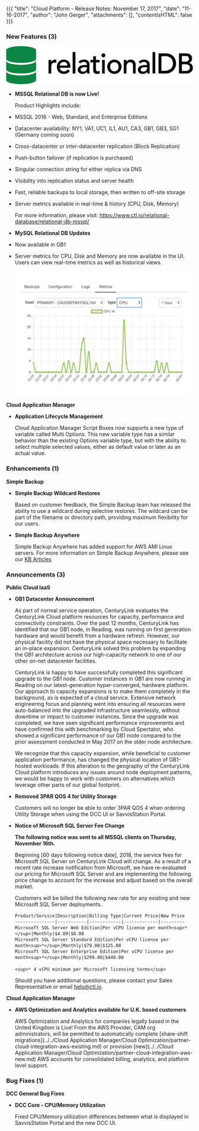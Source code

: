 {{{
"title": "Cloud Platform - Release Notes: November 17, 2017",
"date": "11-16-2017",
"author": "John Gerger",
"attachments": [],
"contentIsHTML": false
}}}

### New Features (3)

![](../../images/release_notes/2017-11-17/relationaldb-logo-green.png)


* __MSSQL Relational DB is now Live!__

  Product Highlights include:
- MSSQL 2016 - Web, Standard, and Enterprise Editions
- Datacenter availability: NY1, VA1, UC1, IL1, AU1, CA3, GB1, GB3, SG1 (Germany coming soon)
- Cross-datacenter or inter-datacenter replication (Block Replication)
- Push-button failover (if replication is purchased)
- Singular connection string for either replica via DNS
- Visibility into replication status and server health
- Fast, reliable backups to local storage, then written to off-site storage
- Server metrics available in real-time & history (CPU, Disk, Memory)

  For more information, please visit: https://www.ctl.io/relational-database/relational-db-mssql/



* __MySQL Relational DB Updates__


- Now available in GB1
- Server metrics for CPU, Disk and Memory are now available in the UI.  Users can view real-time metrics as well as historical views.

  ![](../../images/release_notes/2017-11-17/RDBS_Metrics.png)

__Cloud Application Manager__

* __Application Lifecycle Management__

  Cloud Application Manager Script Boxes now supports a new type of variable called Multi Options. This new variable type has a similar behavior than the existing Options variable type, but with the ability to select multiple selected values, either as default value or later as an actual value.

### Enhancements (1)

__Simple Backup__

* __Simple Backup Wildcard Restores__

   Based on customer feedback, the Simple Backup team has released the ability to use a wildcard during selective restores. The wildcard can be part of the filename or directory path, providing maximum flexibility for our users.

* __Simple Backup Anywhere__

  Simple Backup Anywhere has added support for AWS AMI Linux servers. For more information on Simple Backup Anywhere, please see our [KB Articles](../../Backup/backup-anywhere.md)


### Announcements (3)

__Public Cloud IaaS__

* __GB1 Datacenter Announcement__

  As part of normal service operation, CenturyLink evaluates the CenturyLink Cloud platform resources for capacity, performance and connectivity constraints.  Over the past 12 months, CenturyLink has identified that our GB1 node, in Reading, was running on first generation hardware and would benefit from a hardware refresh.  However, our physical facility did not have the physical space necessary to facilitate an in-place expansion.  CenturyLink solved this problem by expanding the GB1 architecture across our high-capacity network to one of our other on-net datacenter facilities.

  CenturyLink is happy to have successfully completed this significant upgrade to the GB1 node.  Customer instances in GB1 are now running in Reading on our latest-generation hyper-converged, hardware platform.  Our approach to capacity expansions is to make them completely in the background, as is expected of a cloud service.  Extensive network engineering focus and planning went into ensuring all resources were auto-balanced into the upgraded infrastructure seamlessly, without downtime or impact to customer instances.  Since the upgrade was completed, we have seen significant performance improvements and have confirmed this with benchmarking by Cloud Spectator, who showed a significant performance of our GB1 node compared to the prior assessment conducted in May 2017 on the older node architecture.

  We recognize that this capacity expansion, while beneficial to customer application performance, has changed the physical location of GB1-hosted workloads.  If this alteration to the geography of the CenturyLink Cloud platform introduces any issues around node deployment patterns, we would be happy to work with customers on alternatives which leverage other parts of our global footprint.

* __Removed 3PAR QOS 4 for Utility Storage__

  Customers will no longer be able to order 3PAR QOS 4 when ordering Utility Storage when using the DCC UI or SavvisStation Portal.

* __Notice of Microsoft SQL Server Fee Change__

  **The following notice was sent to all MSSQL clients on Thursday, November 16th.**  

  Beginning [60 days following notice date], 2018, the service fees for Microsoft SQL Server on CenturyLink Cloud will change. As a result of a recent rate increase notification from Microsoft, we have re-evaluated our pricing for Microsoft SQL Server and are implementing the following price change to account for the increase and adjust based on the overall market.

  Customers will be billed the following new rate for any existing and new Microsoft SQL Server deployments.

      Product/Service|Description|Billing Type|Current Price|New Price
      ---------------|-----------|------------|-------------|---------
      Microsoft SQL Server Web Edition|Per vCPU license per month<sup>*</sup>|Monthly|$4.89|$8.00
      Microsoft SQL Server Standard Edition|Per vCPU license per month<sup>*</sup>|Monthly|$79.00|$125.00
      Microsoft SQL Server Enterprise Edition|Per vCPU license per month<sup>*</sup>|Monthly|$299.00|$440.00

      <sup>* 4 vCPU minimum per Microsoft licensing terms</sup>

  Should you have additional questions, please contact your Sales Representative or email help@ctl.io.

__Cloud Application Manager__

* __AWS Optimization and Analytics available for U.K. based customers__

  AWS Optimization and Analytics for companies legally based in the United Kingdom is Live! From the AWS Provider, CAM org administrators, will be permitted to automatically complete [share-shift migrations](../../Cloud Application Manager/Cloud Optimization/partner-cloud-integration-aws-existing.md) or provision [new](../../Cloud Application Manager/Cloud Optimization/partner-cloud-integration-aws-new.md) AWS accounts for consolidated billing, analytics, and platform level support.

### Bug Fixes (1)

__DCC General Bug Fixes__

* __DCC Core - CPU/Memory Utilization__

  Fixed CPU/Memory utilization differences between what is displayed in SavvisStation Portal and the new DCC UI.
